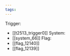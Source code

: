 ```yaml
---
tags:
---
```

Trigger:
- [[t2513_trigger0]]
System:
- [[system_66]]
Flag:
- [[flag_12140]]
- [[flag_12139]]
